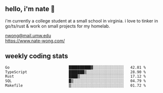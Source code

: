 ## hello, i'm nate 👋
i'm currently a college student at a small school in virginia. i love to tinker in go/ts/rust & work on small projects for my homelab.

nwong@mail.umw.edu <br/>
https://www.nate-wong.com/

## weekly coding stats
<!--START_SECTION:waka-->

```txt
Go                           ██████████▓░░░░░░░░░░░░░░   42.81 %
TypeScript                   ███████▒░░░░░░░░░░░░░░░░░   28.90 %
Rust                         ████▒░░░░░░░░░░░░░░░░░░░░   17.12 %
SQL                          █▒░░░░░░░░░░░░░░░░░░░░░░░   04.79 %
Makefile                     ▒░░░░░░░░░░░░░░░░░░░░░░░░   01.72 %
```

<!--END_SECTION:waka-->
